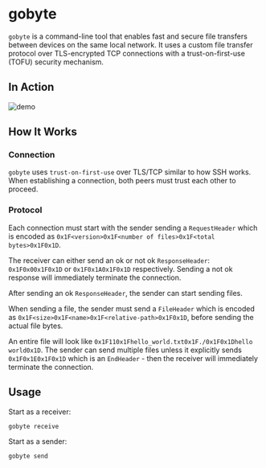 # gobyte

`gobyte` is a command-line tool that enables fast and secure file transfers between devices on the same local network. It uses a custom file transfer protocol over TLS-encrypted TCP connections with a trust-on-first-use (TOFU) security mechanism.

## In Action

![demo](demo.gif)

## How It Works

### Connection

`gobyte` uses `trust-on-first-use` over TLS/TCP similar to how SSH works. When establishing a connection, both peers must trust each other to proceed.

### Protocol

Each connection must start with the sender sending a `RequestHeader` which is encoded as `0x1F<version>0x1F<number of files>0x1F<total bytes>0x1F0x1D`.

The receiver can either send an ok or not ok `ResponseHeader`: `0x1F0x00x1F0x1D` or `0x1F0x1A0x1F0x1D` respectively. Sending a not ok response will immediately terminate the connection. 

After sending an ok `ResponseHeader`, the sender can start sending files.

When sending a file, the sender must send a `FileHeader` which is encoded as `0x1F<size>0x1F<name>0x1F<relative-path>0x1F0x1D`, before sending the actual file bytes.

An entire file will look like `0x1F110x1Fhello_world.txt0x1F./0x1F0x1Dhello world0x1D`. The sender can send multiple files unless it explicitly sends `0x1F0x1E0x1F0x1D` which is an `EndHeader` - then the receiver will immediately terminate the connection.

## Usage

Start as a receiver:
```bash
gobyte receive
```

Start as a sender:
```bash
gobyte send
```
